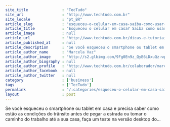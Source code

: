 ```yaml
---
site_title               : "TecTudo"
site_url                 : "http://www.techtudo.com.br"
site_locale              : "pt_BR"
article_slug             : "esqueceu-o-celular-em-casa-saiba-como-usar-mapas-do-waze-no-computador"
article_title            : "Esqueceu o celular em casa? Saiba como usar mapas do Waze no computador"
article_image            : null
article_url              : "http://www.techtudo.com.br/dicas-e-tutoriais/noticia/2013/11/esqueceu-o-celular-em-casa-saiba-como-usar-mapas-do-waze-no-computador.html"
article_published_at     : null
article_description      : "Se você esqueceu o smartphone ou tablet em casa e precisa saber como estão as condições do trânsito antes de pegar a estrada ou tomar o caminho do trabalho até a sua casa, faça um teste na versão desktop do..."
article_author_name      : "Marcela Vaz"
article_author_image     : "http://s2.glbimg.com/9Fg0En9z_QyB6iDxuQz-wplnjU4=/30x30/s2.glbimg.com/8y1JNLZvzxtU7KJLgaxB7YBDISw=/0x0:140x140/75x75/s.glbimg.com/po/tt2/f/original/2013/01/21/marcela-vaz.jpg"
article_author_biography : null
article_author_profile   : "http://www.techtudo.com.br/colaborador/marcela-vaz.html"
article_author_facebook  : null
article_author_twitter   : null
category                 : ['business']
tags                     : ['TecTudo']
permalink                : "/:categories/esqueceu-o-celular-em-casa-saiba-como-usar-mapas-do-waze-no-computador/"
layout                   : post
---
```


Se você esqueceu o smartphone ou tablet em casa e precisa saber como estão as condições do trânsito antes de pegar a estrada ou tomar o caminho do trabalho até a sua casa, faça um teste na versão desktop do...
